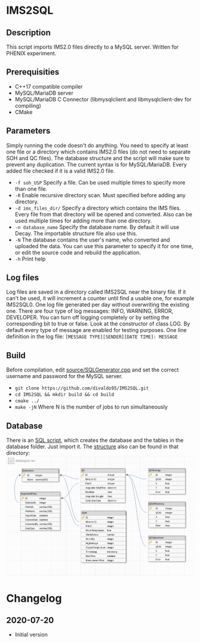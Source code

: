 # IMS2SQL

## Description
This script imports IMS2.0 files directly to a MySQL server. Written for PHENIX experiment.

## Prerequisities
* C++17 compatible compiler
* MySQL/MariaDB server
* MySQL/MariaDB C Connector (libmysqlclient and libmysqlclient-dev for compiling)
* CMake

## Parameters
Simply running the code doesn't do anything. You need to specify at least one file or a directory which contains IMS2.0 files (do not need to separate SOH and QC files). The database structure and the script will make sure to prevent any duplication. The current syntax is for MySQL/MariaDB. Every added file checked if it is a valid IMS2.0 file.
- `-f soh_USP` Specify a file. Can be used multiple times to specify more than one file.
- `-R` Enable recursive directory scan. Must specified before adding any directory.
- `-d ims_files_dir/` Specify a directory which contains the IMS files. Every file from that directory will be opened and converted. Also can be used multiple times for adding more than one directory.
- `-n database_name` Specify the database name. By default it will use Decay. The importable structure file also use this.
- `-N` The database contains the user's name, who converted and uploaded the data. You can use this parameter to specify it for one time, or edit the source code and rebuild the application.
- `-h` Print help 

## Log files
Log files are saved in a directory called IMS2SQL near the binary file. If it can't be used, it will increment a counter until find a usable one, for example IMS2SQL0. One log file generated per day without overwriting the existing one. There are four type of log messages: INFO, WARNING, ERROR, DEVELOPER. You can turn off logging completely or by setting the corresponding bit to true or false. Look at the constructor of class LOG. By default every type of message are enabled for testing purposes. One line definition in the log file: `[MESSAGE TYPE][SENDER][DATE TIME]: MESSAGE`


## Build
Before compilation, edit [source/SQLGenerator.cpp](source/SQLGenerator.cpp) and set the correct username and password for the MySQL server.
 - `git clone https://github.com/divaldo95/IMS2SQL.git`
 - `cd IMS2SQL && mkdir build && cd build`
 - `cmake ../`
 - `make -jN` Where N is the number of jobs to run simultaneously

 ## Database
 There is an [SQL script](database/decay_mysql_create.sql), which creates the database and the tables in the database folder. Just import it. The [structure](database/structure.png) also can be found in that directory: ![DB structure](database/structure.png)

# Changelog
## 2020-07-20
* Initial version
